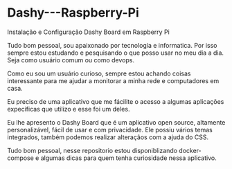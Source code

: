 # Dashy---Raspberry-Pi
Instalação e Configuração Dashy Board em Raspberry Pi

Tudo bom pessoal, sou apaixonado por tecnología e informatica. Por isso sempre estou estudando e pesquisando o que posso usar no meu dia a dia. Seja como usuário comum ou como devops.

Como eu sou um usuário curioso, sempre estou achando coisas interessante para me ajudar a monitorar a minha rede e computadores em casa.

Eu preciso de uma aplicativo que me fácilite o acesso a algumas aplicações expecificas que utilizo e esse foi um deles.

Eu lhe apresento o Dashy Board que é um aplicativo open source, altamente personalizável, fácil de usar e com privacidade. Ele possiu vários temas integrados, também podemos realizar alteraçãos com a ajuda do CSS.




Tudo bom pessoal, nesse repositorio estou disponiblizando docker-compose e algumas dicas para quem tenha curiosidade nessa aplicativo.



